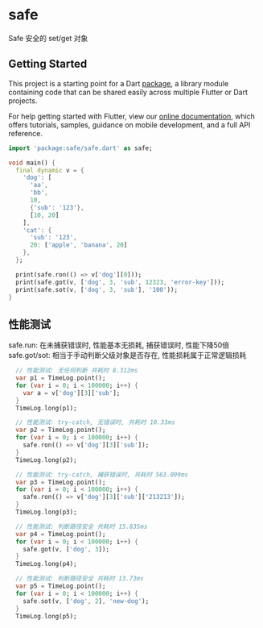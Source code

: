 # safe

Safe 安全的 set/get 对象

## Getting Started

This project is a starting point for a Dart
[package](https://flutter.dev/developing-packages/),
a library module containing code that can be shared easily across
multiple Flutter or Dart projects.

For help getting started with Flutter, view our 
[online documentation](https://flutter.dev/docs), which offers tutorials, 
samples, guidance on mobile development, and a full API reference.


```dart
import 'package:safe/safe.dart' as safe;

void main() {
  final dynamic v = {
    'dog': [
      'aa',
      'bb',
      10,
      {'sub': '123'},
      [10, 20]
    ],
    'cat': {
      'sub': '123',
      20: ['apple', 'banana', 20]
    },
  };

  print(safe.ron(() => v['dog'][0]));
  print(safe.got(v, ['dog', 3, 'sub', 12323, 'error-key']));
  print(safe.sot(v, ['dog', 3, 'sub'], '100'));
}
```

## 性能测试

safe.run: 在未捕获错误时, 性能基本无损耗, 捕获错误时, 性能下降50倍
safe.got/sot: 相当于手动判断父级对象是否存在, 性能损耗属于正常逻辑损耗

```dart
  // 性能测试: 无任何判断 共耗时 8.312ms
  var p1 = TimeLog.point();
  for (var i = 0; i < 100000; i++) {
    var a = v['dog'][3]['sub'];
  }
  TimeLog.long(p1);

  // 性能测试: try-catch, 无错误时, 共耗时 10.33ms
  var p2 = TimeLog.point();
  for (var i = 0; i < 100000; i++) {
    safe.ron(() => v['dog'][3]['sub']);
  }
  TimeLog.long(p2);

  // 性能测试: try-catch, 捕获错误时, 共耗时 563.099ms
  var p3 = TimeLog.point();
  for (var i = 0; i < 100000; i++) {
    safe.ron(() => v['dog'][3]['sub']['213213']);
  }
  TimeLog.long(p3);

  // 性能测试: 判断路径安全 共耗时 15.835ms
  var p4 = TimeLog.point();
  for (var i = 0; i < 100000; i++) {
    safe.got(v, ['dog', 3]);
  }
  TimeLog.long(p4);

  // 性能测试: 判断路径安全 共耗时 13.73ms
  var p5 = TimeLog.point();
  for (var i = 0; i < 100000; i++) {
    safe.sot(v, ['dog', 2], 'new-dog');
  }
  TimeLog.long(p5);
```